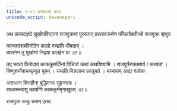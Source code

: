 ```yaml
---
title: १-०२ प्रस्तावना कथा
unicode_script: devanagari
---
```


अथ प्रासादपृष्ठे सुखोपविष्टानां राजपुत्राणां पुरस्तात् प्रस्तावक्रमेण पण्डितोब्रवीत्भो राजपुत्राः शृणुत

काव्यशास्त्रविनोदेन कालो गच्छति धीमताम् ।  
व्यसनेन तु मूर्खाणां निद्रया कलहेन वा ॥१॥

तद् भवतां विनोदाय काककूर्मादीनां विचित्रां कथां कथयिष्यामि । राजपुत्रैरुक्तमार्य ! कथ्यतां । विष्णुशर्मोवाचच्छृणुत यूयम् । सम्प्रति मित्रलाभः प्रस्तूयते । यस्यायम् आद्यः श्लोकः

असाधना वित्तहीना बुद्धिमन्तः सुहृन्मताः ।  
साधयन्त्याशु कार्याणि काककूर्ममृगाखुवत् ॥२॥

राजपुत्रा ऊचुः कथम् एतत्
